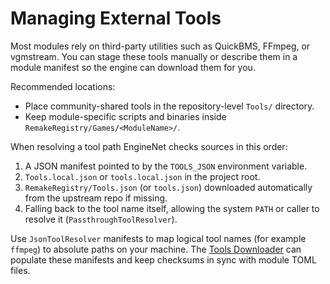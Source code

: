 # Managing External Tools

Most modules rely on third-party utilities such as QuickBMS, FFmpeg, or vgmstream. You can stage these tools manually or describe them in a module manifest so the engine can download them for you.

Recommended locations:
- Place community-shared tools in the repository-level `Tools/` directory.
- Keep module-specific scripts and binaries inside `RemakeRegistry/Games/<ModuleName>/`.

When resolving a tool path EngineNet checks sources in this order:
1. A JSON manifest pointed to by the `TOOLS_JSON` environment variable.
2. `Tools.local.json` or `tools.local.json` in the project root.
3. `RemakeRegistry/Tools.json` (or `tools.json`) downloaded automatically from the upstream repo if missing.
4. Falling back to the tool name itself, allowing the system `PATH` or caller to resolve it (`PassthroughToolResolver`).

Use `JsonToolResolver` manifests to map logical tool names (for example `ffmpeg`) to absolute paths on your machine. The [Tools Downloader](downloading_tools.md) can populate these manifests and keep checksums in sync with module TOML files.
